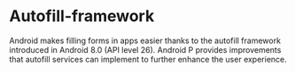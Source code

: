# Autofill-framework
Android makes filling forms in apps easier thanks to the autofill framework introduced in Android 8.0 (API level 26). Android P provides improvements that autofill services can implement to further enhance the user experience.
